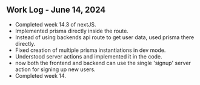 ## Work Log - June 14, 2024

 - Completed week 14.3 of nextJS.
 - Implemented prisma directly inside the route.
 - Instead of using backends api route to get user data, used prisma there directly.
 - Fixed creation of multiple prisma instantiations in dev mode.
 - Understood server actions and implemented it in the code.
 - now both the frontend and backend can use the single 'signup' server action for signing up new users.
 - Completed week 14.